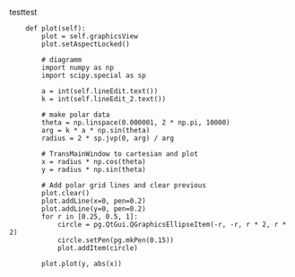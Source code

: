 testtest

        def plot(self):
            plot = self.graphicsView
            plot.setAspectLocked()

            # diagramm
            import numpy as np
            import scipy.special as sp

            a = int(self.lineEdit.text())
            k = int(self.lineEdit_2.text())

            # make polar data
            theta = np.linspace(0.000001, 2 * np.pi, 10000)
            arg = k * a * np.sin(theta)
            radius = 2 * sp.jvp(0, arg) / arg

            # TransMainWindow to cartesian and plot
            x = radius * np.cos(theta)
            y = radius * np.sin(theta)

            # Add polar grid lines and clear previous
            plot.clear()
            plot.addLine(x=0, pen=0.2)
            plot.addLine(y=0, pen=0.2)
            for r in [0.25, 0.5, 1]:
                circle = pg.QtGui.QGraphicsEllipseItem(-r, -r, r * 2, r * 2)
                circle.setPen(pg.mkPen(0.15))
                plot.addItem(circle)

            plot.plot(y, abs(x))